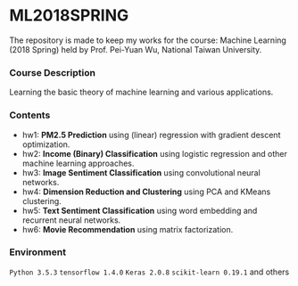 # ML2018SPRING
The repository is made to keep my works for the course: Machine Learning (2018 Spring)
held by Prof. Pei-Yuan Wu, National Taiwan University.

### Course Description
Learning the basic theory of machine learning and various applications.

### Contents
- hw1: **PM2.5 Prediction** using (linear) regression with gradient descent optimization.
- hw2: **Income (Binary) Classification** using logistic regression and other machine learning approaches.
- hw3: **Image Sentiment Classification** using convolutional neural networks.
- hw4: **Dimension Reduction and Clustering** using PCA and KMeans clustering.
- hw5: **Text Sentiment Classification** using word embedding and recurrent neural networks.
- hw6: **Movie Recommendation** using matrix factorization.

### Environment
`Python 3.5.3` 
`tensorflow 1.4.0` 
`Keras 2.0.8`
`scikit-learn 0.19.1` 
and others
